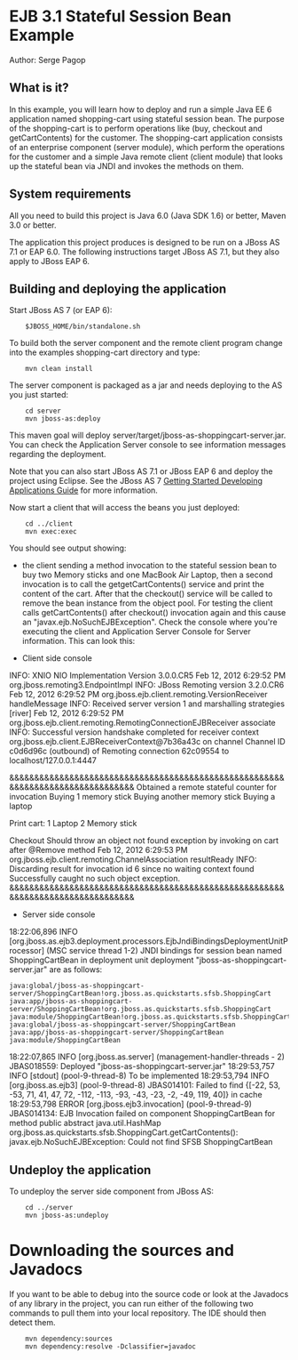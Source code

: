EJB 3.1 Stateful Session Bean Example
=====================================

Author: Serge Pagop

What is it?
-----------

In this example, you will learn how to deploy and run a simple Java EE 6 application named shopping-cart using stateful session bean. The purpose of the shopping-cart is to perform operations like (buy, checkout and getCartContents) for the customer. 
The shopping-cart application consists of an enterprise component (server module), which perform the operations for the customer and a simple Java remote client (client module) that looks up the stateful bean via JNDI and invokes the methods on them.

System requirements
-------------------

All you need to build this project is Java 6.0 (Java SDK 1.6) or better, Maven 3.0 or better.

The application this project produces is designed to be run on a JBoss AS 7.1 or EAP 6.0.
The following instructions target JBoss AS 7.1, but they also apply to JBoss EAP 6.

Building and deploying the application
--------------------------------------

Start JBoss AS 7 (or EAP 6):

        $JBOSS_HOME/bin/standalone.sh

To build both the server component and the remote client program change into the examples shopping-cart directory and type:

        mvn clean install

The server component is packaged as a jar and needs deploying to the AS you just started:

        cd server
        mvn jboss-as:deploy

This maven goal will deploy server/target/jboss-as-shoppingcart-server.jar. You can check the Application Server console to see information messages regarding the deployment.

Note that you can also start JBoss AS 7.1 or JBoss EAP 6 and deploy the project using Eclipse. See the JBoss AS 7
<a href="https://docs.jboss.org/author/display/AS71/Getting+Started+Developing+Applications+Guide" title="Getting Started Developing Applications Guide">Getting Started Developing Applications Guide</a> 
for more information.

Now start a client that will access the beans you just deployed:

        cd ../client
        mvn exec:exec

You should see output showing:

* the client sending a method invocation to the stateful session bean to buy two Memory sticks and one MacBook Air Laptop, then a second invocation is to call the getgetCartContents() service and print the content of the cart. After that the checkout() service will be called to remove the bean instance from the object pool. For testing the client calls getCartContents() after checkout() invocation again and this cause an "javax.ejb.NoSuchEJBException".
Check the console where you're executing the client and Application Server Console for Server information. This can look this:

- Client side console

INFO: XNIO NIO Implementation Version 3.0.0.CR5
Feb 12, 2012 6:29:52 PM org.jboss.remoting3.EndpointImpl <clinit>
INFO: JBoss Remoting version 3.2.0.CR6
Feb 12, 2012 6:29:52 PM org.jboss.ejb.client.remoting.VersionReceiver handleMessage
INFO: Received server version 1 and marshalling strategies [river]
Feb 12, 2012 6:29:52 PM org.jboss.ejb.client.remoting.RemotingConnectionEJBReceiver associate
INFO: Successful version handshake completed for receiver context org.jboss.ejb.client.EJBReceiverContext@7b36a43c on channel Channel ID c0d6d96c (outbound) of Remoting connection 62c09554 to localhost/127.0.0.1:4447

&&&&&&&&&&&&&&&&&&&&&&&&&&&&&&&&&&&&&&&&&&&&&&&&&&&&&&&&&&&&&&&&&&&&&&&&&&&&&&&&
Obtained a remote stateful counter for invocation
Buying 1 memory stick
Buying another memory stick
Buying a laptop

Print cart:
1     Laptop
2     Memory stick

Checkout
Should throw an object not found exception by invoking on cart after @Remove method
Feb 12, 2012 6:29:53 PM org.jboss.ejb.client.remoting.ChannelAssociation resultReady
INFO: Discarding result for invocation id 6 since no waiting context found
Successfully caught no such object exception.
&&&&&&&&&&&&&&&&&&&&&&&&&&&&&&&&&&&&&&&&&&&&&&&&&&&&&&&&&&&&&&&&&&&&&&&&&&&&&&&&


- Server side console

18:22:06,896 INFO  [org.jboss.as.ejb3.deployment.processors.EjbJndiBindingsDeploymentUnitProcessor] (MSC service thread 1-2) JNDI bindings for session bean named ShoppingCartBean in deployment unit deployment "jboss-as-shoppingcart-server.jar" are as follows:

	java:global/jboss-as-shoppingcart-server/ShoppingCartBean!org.jboss.as.quickstarts.sfsb.ShoppingCart
	java:app/jboss-as-shoppingcart-server/ShoppingCartBean!org.jboss.as.quickstarts.sfsb.ShoppingCart
	java:module/ShoppingCartBean!org.jboss.as.quickstarts.sfsb.ShoppingCart
	java:global/jboss-as-shoppingcart-server/ShoppingCartBean
	java:app/jboss-as-shoppingcart-server/ShoppingCartBean
	java:module/ShoppingCartBean

18:22:07,865 INFO  [org.jboss.as.server] (management-handler-threads - 2) JBAS018559: Deployed "jboss-as-shoppingcart-server.jar"
18:29:53,757 INFO  [stdout] (pool-9-thread-8) To be implemented
18:29:53,794 INFO  [org.jboss.as.ejb3] (pool-9-thread-8) JBAS014101: Failed to find {[-22, 53, -53, 71, 41, 47, 72, -112, -113, -93, -43, -23, -2, -49, 119, 40]} in cache
18:29:53,798 ERROR [org.jboss.ejb3.invocation] (pool-9-thread-9) JBAS014134: EJB Invocation failed on component ShoppingCartBean for method public abstract java.util.HashMap org.jboss.as.quickstarts.sfsb.ShoppingCart.getCartContents(): javax.ejb.NoSuchEJBException: Could not find SFSB ShoppingCartBean

Undeploy the application
------------------------

To undeploy the server side component from JBoss AS:

        cd ../server
        mvn jboss-as:undeploy

Downloading the sources and Javadocs
====================================

If you want to be able to debug into the source code or look at the Javadocs
of any library in the project, you can run either of the following two
commands to pull them into your local repository. The IDE should then detect
them.

        mvn dependency:sources
        mvn dependency:resolve -Dclassifier=javadoc

